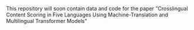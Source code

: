 This repository will soon contain data and code for the paper "Crosslingual Content Scoring in Five Languages Using Machine-Translation and Multilingual Transformer Models"
